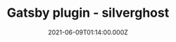 ---
title: Gatsby plugin - silverghost
date: "2021-06-09T01:14:00.000Z"
description: 
coverImage: cover.jpg
language: en
category: libraries
links:
  - https://github.com/digitalillusion/gatsby-plugin-silverghost
tags:
  - javascript
  - gatsby-js
  - react-js
---